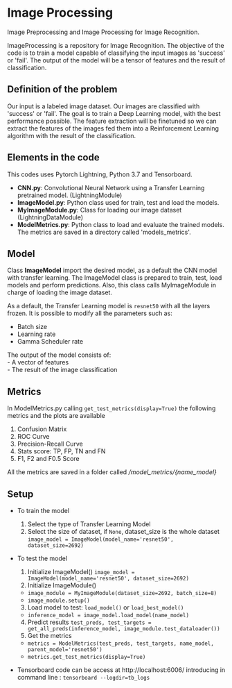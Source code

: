 # Image Processing
Image Preprocessing and Image Processing for Image Recognition.

ImageProcessing is a repository for Image Recognition. The objective of the code is to train a model capable 
of classifying the input images as 'success' or 'fail'. The output of the model will be a tensor of features and the
result of classification.


## Definition of the problem

Our input is a labeled image dataset. Our images are classified with 'success' or 'fail'. The goal is to train a
Deep Learning model, with the best performance possible. The feature extraction will be finetuned
so we can extract the features of the images fed them into a Reinforcement Learning algorithm with the result of the
classification. 

## Elements in the code
This codes uses Pytorch Lightning, Python 3.7 and Tensorboard. 

- **CNN.py**: Convolutional Neural Network using a Transfer Learning pretrained model. (LightningModule)
- **ImageModel.py**: Python class used for train, test and load the models. 
- **MyImageModule.py**: Class for loading our image dataset (LightningDataModule)
- **ModelMetrics.py**: Python class to load and evaluate the trained models. The metrics are saved in a directory called 'models_metrics'. 


## Model

Class **ImageModel** import the desired model, as a default the CNN model with transfer learning. The ImageModel class is
prepared to train, test, load models and perform predictions. Also, this class calls MyImageModule in charge of loading the
image dataset. 

As a default, the Transfer Learning model is `resnet50` with all the layers frozen. It is possible to modify
all the parameters such as:
- Batch size  
- Learning rate  
- Gamma Scheduler rate

The output of the model consists of:  
    - A vector of features  
    - The result of the image classification  
     
## Metrics

In ModelMetrics.py calling `get_test_metrics(display=True)` the following metrics and the plots are available
1. Confusion Matrix
2. ROC Curve
3. Precision-Recall Curve
4. Stats score: TP, FP, TN and FN
5. F1, F2 and F0.5 Score

All the metrics are saved in a folder called */model_metrics/{name_model}*

## Setup

- To train the model
    1. Select the type of Transfer Learning Model
    2. Select the size of dataset, if `None`, dataset_size is the whole dataset
    `image_model = ImageModel(model_name='resnet50', dataset_size=2692)`
    
- To test the model
    1. Initialize ImageModel() `image_model = ImageModel(model_name='resnet50', dataset_size=2692)`
    2. Initialize ImageModule() 
    - `image_module = MyImageModule(dataset_size=2692, batch_size=8)`
    - `image_module.setup()`
    3. Load model to test: `load_model()` or `load_best_model()`
    - `inference_model = image_model.load_model(name_model)`
    4. Predict results `test_preds, test_targets = get_all_preds(inference_model, image_module.test_dataloader())`
    5. Get the metrics 
    - `metrics = ModelMetrics(test_preds, test_targets, name_model, parent_model='resnet50')`
    - `metrics.get_test_metrics(display=True)`
    
- Tensorboard code can be access at http://localhost:6006/ introducing in command line : `tensorboard --logdir=tb_logs`





 


 